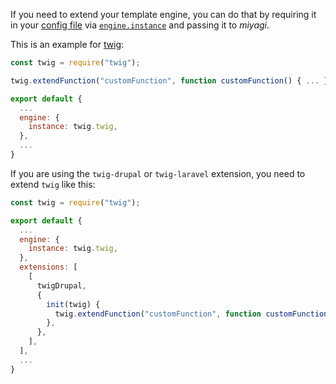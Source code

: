 If you need to extend your template engine, you can do that by requiring it in your [config file](/configuration/config-file) via [`engine.instance`](/configuration/options#engine) and passing it to _miyagi_.

This is an example for [twig](github.com/twigjs/twig.js/):

```js
const twig = require("twig");

twig.extendFunction("customFunction", function customFunction() { ... });

export default {
  ...
  engine: {
    instance: twig.twig,
  },
  ...
}
```

If you are using the `twig-drupal` or `twig-laravel` extension, you need to extend `twig` like this:

```js
const twig = require("twig");

export default {
  ...
  engine: {
    instance: twig.twig,
  },
  extensions: [
    [
      twigDrupal,
      {
        init(twig) {
          twig.extendFunction("customFunction", function customFunction() { ... });
        },
      },
    ],
  ],
  ...
}
```
